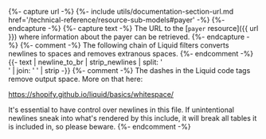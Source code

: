 {%- capture url -%}
    {%- include utils/documentation-section-url.md
        href='/technical-reference/resource-sub-models#payer' -%}
{%- endcapture -%}
{%- capture text -%}
The URL to the [`payer` resource]({{ url }}) where information about the payer
can be retrieved.
{%- endcapture -%}
{%- comment -%}
The following chain of Liquid filters converts newlines to spaces and removes
extranous spaces.
{%- endcomment -%}
{{- text | newline_to_br | strip_newlines | split: '<br />' | join: ' ' | strip -}}
{%- comment -%}
The dashes in the Liquid code tags remove output space. More on that here:

<https://shopify.github.io/liquid/basics/whitespace/>

It's essential to have control over newlines in this file. If unintentional
newlines sneak into what's rendered by this include, it will break all tables
it is included in, so please beware.
{%- endcomment -%}
